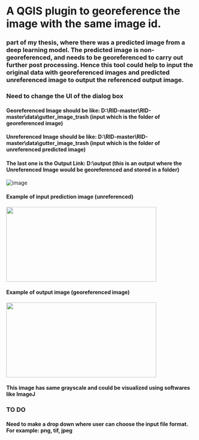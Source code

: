 # A QGIS plugin to georeference the image with the same image id.
### part of my thesis, where there was a predicted image from a deep learning model. The predicted image is non-georeferenced, and needs to be georeferenced to carry out further post processing. Hence this tool could help to input the original data with georeferenced images and predicted unreferenced image to output the referenced output image.

### Need to change the UI of the dialog box

#### Georeferenced Image should be like: D:\RID-master\RID-master\data\gutter_image_trash (input which is the folder of georeferenced image)
#### Unreferenced Image should be like: D:\RID-master\RID-master\data\gutter_image_trash (input which is the folder of unreferenced predicted image)
#### The last one is the Output Link:  D:\output (this is an output where the Unreferenced Image would be georeferenced and stored in a folder)


![image](https://user-images.githubusercontent.com/38970123/200932378-eebd8eaa-41b9-4e56-a714-760fd887b1bc.png)


#### Example of input prediction image (unreferenced)
<img src="https://user-images.githubusercontent.com/38970123/200933563-e669fbee-b4d3-41a5-8a0c-2d34f1c82418.PNG" width="400" height="200">


#### Example of output image (georeferenced image)
<img src="https://user-images.githubusercontent.com/38970123/200932999-b059b8ca-8692-48f3-bd6e-0e725343bc95.png" width="400" height="200">

#### This image has same grayscale and could be visualized using softwares like ImageJ

### TO DO
#### Need to make a drop down where user can choose the input file format. For example: png, tif, jpeg
